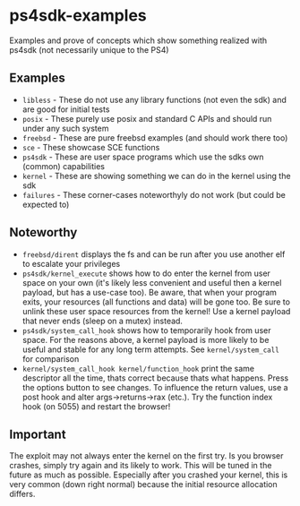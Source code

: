 # ps4sdk-examples
Examples and prove of concepts which show something realized with ps4sdk (not necessarily unique to the PS4)

## Examples
* `libless` - These do not use any library functions (not even the sdk) and are good for initial tests
* `posix` - These purely use posix and standard C APIs and should run under any such system
* `freebsd` - These are pure freebsd examples (and should work there too)
* `sce` - These showcase SCE functions
* `ps4sdk` - These are user space programs which use the sdks own (common) capabilities
* `kernel` - These are showing something we can do in the kernel using the sdk
* `failures` - These corner-cases noteworthyly do not work (but could be expected to)

## Noteworthy
* `freebsd/dirent` displays the fs and can be run after you use another elf to escalate your privileges
* `ps4sdk/kernel_execute` shows how to do enter the kernel from user space on your own (it's likely less
convenient and useful then a kernel payload, but has a use-case too). Be aware, that when your program
exits, your resources (all functions and data) will be gone too. Be sure to unlink these user space resources
from the kernel! Use a kernel payload that never ends (sleep on a mutex) instead.
* `ps4sdk/system_call_hook` shows how to temporarily hook from user space. For the reasons above,
a kernel payload is more likely to be useful and stable for any long term attempts. See `kernel/system_call` for
comparison
* `kernel/system_call_hook kernel/function_hook` print the same descriptor all the time, thats correct because thats
what happens. Press the options button to see changes. To influence the return values, use a post hook and alter
args->returns->rax (etc.). Try the function index hook (on 5055) and restart the browser!

## Important
The exploit may not always enter the kernel on the first try. Is you browser crashes,
simply try again and its likely to work. This will be tuned in the future as much as possible.
Especially after you crashed your kernel, this is very common (down right normal) because the
initial resource allocation differs.
